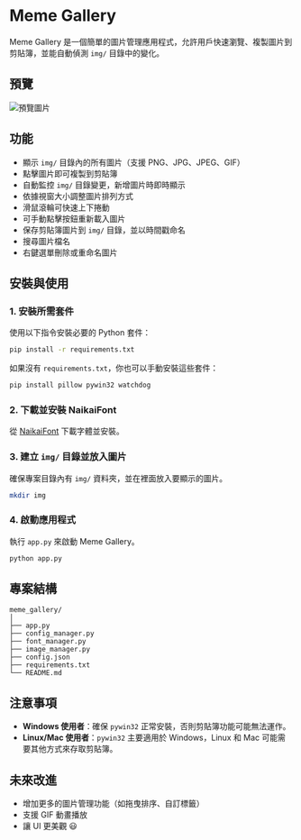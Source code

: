 # Meme Gallery

Meme Gallery 是一個簡單的圖片管理應用程式，允許用戶快速瀏覽、複製圖片到剪貼簿，並能自動偵測 `img/` 目錄中的變化。

## 預覽

![預覽圖片](app_demo_1.gif)

## 功能

- 顯示 `img/` 目錄內的所有圖片（支援 PNG、JPG、JPEG、GIF）
- 點擊圖片即可複製到剪貼簿
- 自動監控 `img/` 目錄變更，新增圖片時即時顯示
- 依據視窗大小調整圖片排列方式
- 滑鼠滾輪可快速上下捲動
- 可手動點擊按鈕重新載入圖片
- 保存剪貼簿圖片到 `img/` 目錄，並以時間戳命名
- 搜尋圖片檔名
- 右鍵選單刪除或重命名圖片

## 安裝與使用

### 1. 安裝所需套件

使用以下指令安裝必要的 Python 套件：

```sh
pip install -r requirements.txt
```

如果沒有 `requirements.txt`，你也可以手動安裝這些套件：

```sh
pip install pillow pywin32 watchdog
```

### 2. 下載並安裝 NaikaiFont

從 [NaikaiFont](https://github.com/max32002/naikaifont) 下載字體並安裝。

### 3. 建立 `img/` 目錄並放入圖片

確保專案目錄內有 `img/` 資料夾，並在裡面放入要顯示的圖片。

```sh
mkdir img
```

### 4. 啟動應用程式

執行 `app.py` 來啟動 Meme Gallery。

```sh
python app.py
```

## 專案結構

```plain
meme_gallery/
│
├── app.py
├── config_manager.py
├── font_manager.py
├── image_manager.py
├── config.json
├── requirements.txt
└── README.md
```

## 注意事項

- **Windows 使用者**：確保 `pywin32` 正常安裝，否則剪貼簿功能可能無法運作。
- **Linux/Mac 使用者**：`pywin32` 主要適用於 Windows，Linux 和 Mac 可能需要其他方式來存取剪貼簿。

## 未來改進

- 增加更多的圖片管理功能（如拖曳排序、自訂標籤）
- 支援 GIF 動畫播放
- 讓 UI 更美觀 😃
